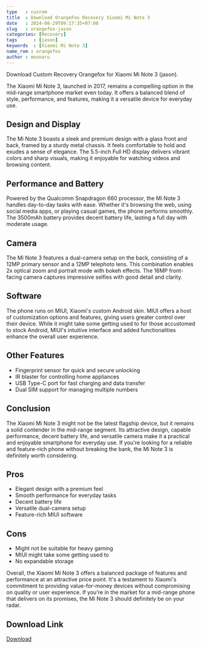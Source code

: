 ```yaml
---
type   : cusrom
title  : Download OrangeFox Recovery Xiaomi Mi Note 3
date   : 2024-08-29T09:17:35+07:00
slug   : orangefox-jason
categories: [Recovery]
tags      : [jason]
keywords  : [Xiaomi Mi Note 3]
name_rom : orangefox
author : moonaru
---
```


Download Custom Recovery Orangefox for Xiaomi Mi Note 3 (jason).

The Xiaomi Mi Note 3, launched in 2017, remains a compelling option in the mid-range smartphone market even today. It offers a balanced blend of style, performance, and features, making it a versatile device for everyday use.

## Design and Display

The Mi Note 3 boasts a sleek and premium design with a glass front and back, framed by a sturdy metal chassis. It feels comfortable to hold and exudes a sense of elegance. The 5.5-inch Full HD display delivers vibrant colors and sharp visuals, making it enjoyable for watching videos and browsing content.

## Performance and Battery

Powered by the Qualcomm Snapdragon 660 processor, the Mi Note 3 handles day-to-day tasks with ease. Whether it's browsing the web, using social media apps, or playing casual games, the phone performs smoothly. The 3500mAh battery provides decent battery life, lasting a full day with moderate usage.

## Camera

The Mi Note 3 features a dual-camera setup on the back, consisting of a 12MP primary sensor and a 12MP telephoto lens. This combination enables 2x optical zoom and portrait mode with bokeh effects. The 16MP front-facing camera captures impressive selfies with good detail and clarity.

## Software

The phone runs on MIUI, Xiaomi's custom Android skin. MIUI offers a host of customization options and features, giving users greater control over their device. While it might take some getting used to for those accustomed to stock Android, MIUI's intuitive interface and added functionalities enhance the overall user experience.

## Other Features

* Fingerprint sensor for quick and secure unlocking
* IR blaster for controlling home appliances
* USB Type-C port for fast charging and data transfer
* Dual SIM support for managing multiple numbers

## Conclusion

The Xiaomi Mi Note 3 might not be the latest flagship device, but it remains a solid contender in the mid-range segment. Its attractive design, capable performance, decent battery life, and versatile camera make it a practical and enjoyable smartphone for everyday use. If you're looking for a reliable and feature-rich phone without breaking the bank, the Mi Note 3 is definitely worth considering.

## Pros

* Elegant design with a premium feel
* Smooth performance for everyday tasks
* Decent battery life
* Versatile dual-camera setup
* Feature-rich MIUI software

## Cons

* Might not be suitable for heavy gaming
* MIUI might take some getting used to
* No expandable storage

Overall, the Xiaomi Mi Note 3 offers a balanced package of features and performance at an attractive price point. It's a testament to Xiaomi's commitment to providing value-for-money devices without compromising on quality or user experience. If you're in the market for a mid-range phone that delivers on its promises, the Mi Note 3 should definitely be on your radar.


## Download Link
[Download](https://orangefox.download/device/jason)


